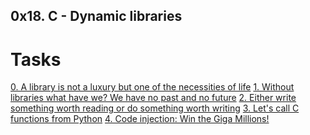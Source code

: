 ## 0x18. C - Dynamic libraries


# Tasks

[0. A library is not a luxury but one of the necessities of life]()
[1. Without libraries what have we? We have no past and no future]()
[2. Either write something worth reading or do something worth writing]()
[3. Let's call C functions from Python]()
[4. Code injection: Win the Giga Millions!]()
